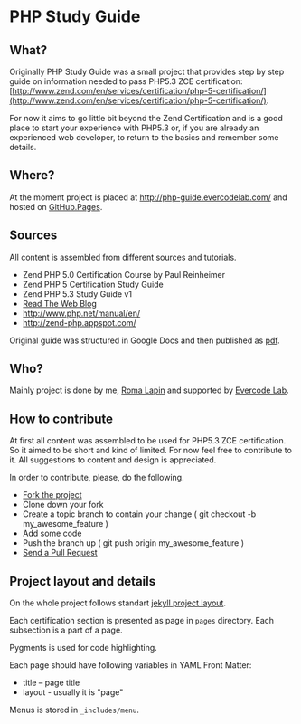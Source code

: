 # PHP Study Guide

## What?

Originally PHP Study Guide was a small project that provides step by step guide on information needed to pass PHP5.3 ZCE certification: [http://www.zend.com/en/services/certification/php-5-certification/](http://www.zend.com/en/services/certification/php-5-certification/).

For now it aims to go little bit beyond the Zend Certification and is a good place to start your experience with PHP5.3 or, if you are already an experienced web developer, to return to the basics and remember some details.

## Where?

At the moment project is placed at <http://php-guide.evercodelab.com/> and hosted on [GitHub.Pages](http://pages.github.com).

## Sources

All content is assembled from different sources and tutorials.

* Zend PHP 5.0 Certification Course by Paul Reinheimer
* Zend PHP 5 Certification Study Guide
* Zend PHP 5.3 Study Guide v1
* [Read The Web Blog](http://readtheweb.info/index.php?s=Zend+PHP+5+Certification+Exam&submit=Go)
* <http://www.php.net/manual/en/>
* <http://zend-php.appspot.com/>

Original guide was structured in Google Docs and then published as [pdf](http://victimofbabylon.com/zce-php-53-study-guide).

## Who?

Mainly project is done by me, [Roma Lapin](https://github.com/memphys) and supported by [Evercode Lab](http://www.evercodelab.com/).

## How to contribute

At first all content was assembled to be used for PHP5.3 ZCE certification. So it aimed to be short and kind of limited. For now feel free to contribute to it. All suggestions to content and design is appreciated.

In order to contribute, please, do the following.

* [Fork the project](http://help.github.com/fork-a-repo/)
* Clone down your fork
* Create a topic branch to contain your change ( git checkout -b my_awesome_feature )
* Add some code
* Push the branch up ( git push origin my_awesome_feature )
* [Send a Pull Request](http://help.github.com/send-pull-requests/)

## Project layout and details

On the whole project follows standart [jekyll project layout](https://github.com/mojombo/jekyll/wiki/usage).

Each certification section is presented as page in `pages` directory. Each subsection is a part of a page.

Pygments is used for code highlighting.

Each page should have following variables in YAML Front Matter:

* title – page title
* layout - usually it is "page"

Menus is stored in `_includes/menu`.
